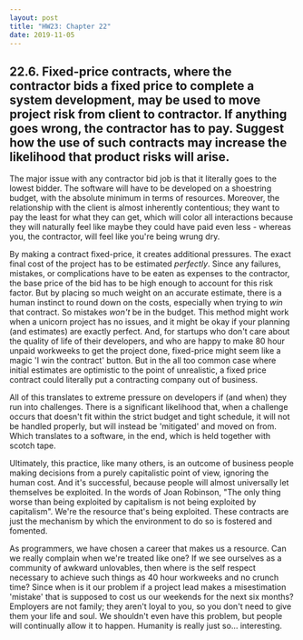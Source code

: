 ```yaml
---
layout: post
title: "HW23: Chapter 22"
date: 2019-11-05
---
```


## 22.6. Fixed-price contracts, where the contractor bids a fixed price to complete a system development, may be used to move project risk from client to contractor. If anything goes wrong, the contractor has to pay. Suggest how the use of such contracts may increase the likelihood that product risks will arise.

The major issue with any contractor bid job is that it literally goes to the lowest bidder. The software will have to be developed on a shoestring budget, with the absolute minimum in terms of resources. Moreover, the relationship with the client is almost inherently contentious; they want to pay the least for what they can get, which will color all interactions because they will naturally feel like maybe they could have paid even less - whereas you, the contractor, will feel like you're being wrung dry. 

By making a contract fixed-price, it creates additional pressures. The exact final cost of the project has to be estimated *perfectly*. Since any failures, mistakes, or complications have to be eaten as expenses to the contractor, the base price of the bid has to be high enough to account for this risk factor. But by placing so much weight on an accurate estimate, there is a human instinct to round down on the costs, especially when trying to *win* that contract. So mistakes *won't* be in the budget. This method might work when a unicorn project has no issues, and it might be okay if your planning (and estimates) are exactly perfect. And, for startups who don't care about the quality of life of their developers, and who are happy to make 80 hour unpaid workweeks to get the project done, fixed-price might seem like a magic 'I win the contract' button. But in the all too common case where initial estimates are optimistic to the point of unrealistic, a fixed price contract could literally put a contracting company out of business.

All of this translates to extreme pressure on developers if (and when) they run into challenges. There is a significant likelihood that, when a challenge occurs that doesn't fit within the strict budget and tight schedule, it will not be handled properly, but will instead be 'mitigated' and moved on from. Which translates to a software, in the end, which is held together with scotch tape. 

Ultimately, this practice, like many others, is an outcome of business people making decisions from a purely capitalistic point of view, ignoring the human cost. And it's successful, because people will almost universally let themselves be exploited. In the words of Joan Robinson, "The only thing worse than being exploited by capitalism is not being exploited by capitalism". We're the resource that's being exploited. These contracts are just the mechanism by which the environment to do so is fostered and fomented. 

As programmers, we have chosen a career that makes us a resource. Can we really complain when we're treated like one? If we see ourselves as a community of awkward unlovables, then where is the self respect necessary to achieve such things as 40 hour workweeks and no crunch time? Since when is it our problem if a project lead makes a misestimation 'mistake' that is supposed to cost us our weekends for the next six months? Employers are not family; they aren't loyal to you, so you don't need to give them your life and soul. We shouldn't even have this problem, but people will continually allow it to happen. Humanity is really just so... interesting.
